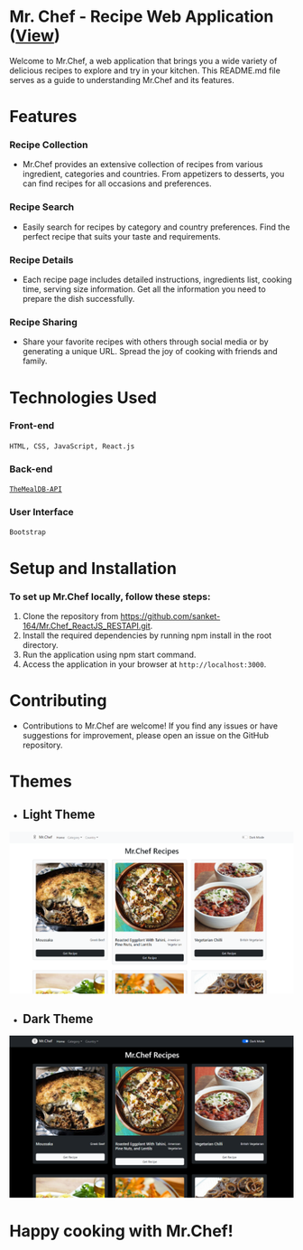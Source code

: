 # Mr. Chef - Recipe Web Application (<a href="https://sanket-mrchef.netlify.app/" target="__blank">**View**</a>)
Welcome to Mr.Chef, a web application that brings you a wide variety of delicious recipes to explore and try in your kitchen. This README.md file serves as a guide to understanding Mr.Chef and its features.

# Features
### Recipe Collection
- Mr.Chef provides an extensive collection of recipes from various ingredient, categories and countries. From appetizers to desserts, you can find recipes for all occasions and preferences.

### Recipe Search
- Easily search for recipes by category and country preferences. Find the perfect recipe that suits your taste and requirements.

### Recipe Details
- Each recipe page includes detailed instructions, ingredients list, cooking time, serving size information. Get all the information you need to prepare the dish successfully.

### Recipe Sharing
- Share your favorite recipes with others through social media or by generating a unique URL. Spread the joy of cooking with friends and family.

# Technologies Used
### Front-end
` HTML, CSS, JavaScript, React.js `
### Back-end
<a href="https://www.themealdb.com/api.php" target="__blank">`TheMealDB-API`</a>
### User Interface
` Bootstrap `

# Setup and Installation
### To set up Mr.Chef locally, follow these steps:

1. Clone the repository from https://github.com/sanket-164/Mr.Chef_ReactJS_RESTAPI.git.
2. Install the required dependencies by running npm install in the root directory.
3. Run the application using npm start command.
4. Access the application in your browser at `http://localhost:3000`.

# Contributing
- Contributions to Mr.Chef are welcome! If you find any issues or have suggestions for improvement, please open an issue on the GitHub repository.

# Themes
- ## Light Theme
<img src="/src/Images/LightTheme.png">

- ## Dark Theme
<img src="/src/Images/DarkTheme.png">

# Happy cooking with Mr.Chef!
